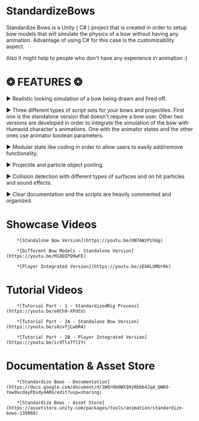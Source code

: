 # StandardizeBows
Standardize Bows is a Unity ( C# ) project that is created in order to setup bow models that will simulate the physics of a bow without having any animation. Advantage of using C# for this case is the customizability aspect. 

Also it might help to people who don't have any experience in animation :)


# ❂ FEATURES ❂ 

► Realistic looking simulation of a bow being drawn and fired off. 

► Three different types of script sets for your bows and projectiles. First one is the standalone version that doesn't require a bow user. Other two versions are developed in order to integrate the simulation of the bow with Humaoid character's animations. One with the animator states and the other ones use animator boolean parameters. 

► Modular state like coding in order to allow users to easily add/remove functionality. 

► Projectile and particle object pooling. 

► Collision detection with different types of surfaces and on hit particles and sound effects. 

► Clear documentation and the scripts are heavily commented and organized. 

# Showcase Videos

        *[Standalone Bow Version](https://youtu.be/UN7AWzPihGg)
        
        *[Different Bow Models - Standalone Version](https://youtu.be/M18QIPQ9wFE)
        
        *[Player Integrated Version](https://youtu.be/zEGKLUMUr0k)

# Tutorial Videos

        *[Tutorial Part - 1 - StandardizedRig Process](https://youtu.be/e0Ch9-XPdtU)

        *[Tutorial Part - 2A - Standalone Bow Version](https://youtu.be/s6zvTjLwbR4)

        *[Tutorial Part - 2B - Player Integrated Version](https://youtu.be/ic9Tlx7flIY)

# Documentation & Asset Store

        *[Standardize Bows - Documentation](https://docs.google.com/document/d/1WQrHb0WXIHjRbb64JqA_QW6O-Yow9acdayFbsdy4ARk/edit?usp=sharing)
        
        *[Standardize Bows - Asset Store](https://assetstore.unity.com/packages/tools/animation/standardize-bows-139068)
